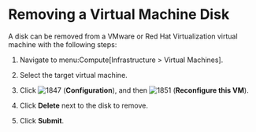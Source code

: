 # Removing a Virtual Machine Disk

A disk can be removed from a VMware or Red Hat Virtualization virtual
machine with the following steps:

1.  Navigate to menu:Compute\[Infrastructure \> Virtual Machines\].

2.  Select the target virtual machine.

3.  Click ![1847](../images/1847.png) (**Configuration**), and then
    ![1851](../images/1851.png) (**Reconfigure this VM**).

4.  Click **Delete** next to the disk to remove.

5.  Click **Submit**.
